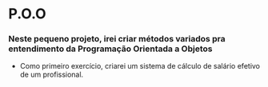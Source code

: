 # P.O.O

### Neste pequeno projeto, irei criar métodos variados pra entendimento da Programação Orientada a Objetos

* Como primeiro exercício, criarei um sistema de cálculo de salário efetivo de um profissional.
